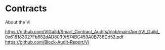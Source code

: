 # Contracts
About the VI

https://github.com/VIGuild/Smart_Contract_Audits/blob/main/April/VI_Guild_0x616183027Fb682dAD8039f574BC453A0B736Cd53.pdf
https://github.com/Block-Audit-Report/Vi
